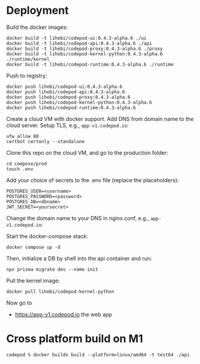 # Deployment

Build the docker images:

```
docker build -t lihebi/codepod-ui:0.4.3-alpha.6 ./ui
docker build -t lihebi/codepod-api:0.4.3-alpha.6 ./api
docker build -t lihebi/codepod-proxy:0.4.3-alpha.6 ./proxy
docker build -t lihebi/codepod-kernel-python:0.4.3-alpha.6 ./runtime/kernel
docker build -t lihebi/codepod-runtime:0.4.3-alpha.6 ./runtime
```

Push to registry:

```
docker push lihebi/codepod-ui:0.4.3-alpha.6
docker push lihebi/codepod-api:0.4.3-alpha.6
docker push lihebi/codepod-proxy:0.4.3-alpha.6
docker push lihebi/codepod-kernel-python:0.4.3-alpha.6
docker push lihebi/codepod-runtime:0.4.3-alpha.6
```

Create a cloud VM with docker support. Add DNS from domain name to the cloud
server. Setup TLS, e.g., `app-v1.codepod.io`:

```
ufw allow 80
certbot certonly --standalone
```

Clone this repo on the cloud VM, and go to the production folder:

```
cd compose/prod
touch .env
```

Add your choice of secrets to the .env file (replace the placeholders):

```
POSTGRES_USER=<username>
POSTGRES_PASSWORD=<password>
POSTGRES_DB=<dbname>
JWT_SECRET=<yoursecret>
```

Change the domain name to your DNS in nginx.conf, e.g., `app-v1.codepod.io`:

Start the docker-compose stack:

```
docker compose up -d
```

Then, initialize a DB by shell into the api container and run:

```
npx prisma migrate dev --name init
```

Pull the kernel image:

```
docker pull lihebi/codepod-kernel-python
```

Now go to

- https://app-v1.codepod.io the web app

# Cross platform build on M1

```
codepod % docker buildx build --platform=linux/amd64 -t test64 ./api
```
